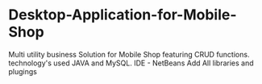 # Desktop-Application-for-Mobile-Shop
Multi utility business Solution for Mobile Shop featuring CRUD functions. technology's used JAVA and MySQL.
IDE - NetBeans
Add All libraries and plugings
